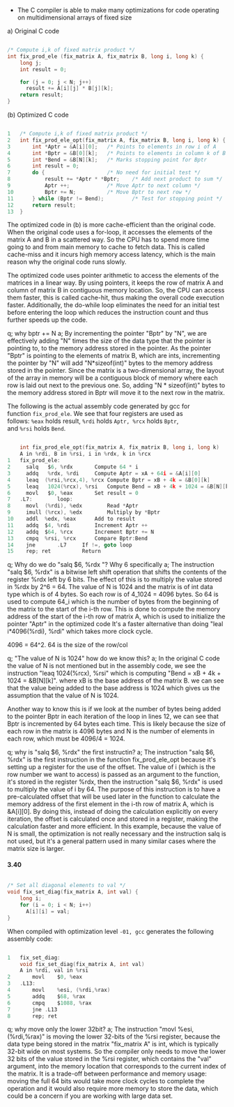 - The C compiler is able to make many optimizations for code operating on multidimensional arrays of fixed size

a) Original C code

```c

/* Compute i,k of fixed matrix product */
int fix_prod_ele (fix_matrix A, fix_matrix B, long i, long k) {
	long j;
	int result = 0;

	for (j = 0; j < N; j++)
	  result += A[i][j] * B[j][k];
	return result;
}
```

(b) Optimized C code

```c

1	/* Compute i,k of fixed matrix product */
2	int fix_prod_ele_opt(fix_matrix A, fix_matrix B, long i, long k) {
3		int *Aptr = &A[i][0];	/* Points to elements in row i of A		*/
4		int *Bptr = &B[0][k];	/* Points to elements in column k of B	*/
5		int *Bend = &B[N][k];	/* Marks stopping point for Bptr		*/
6		int result = 0;
7		do {					/* No need for initial test */
8			result += *Aptr * *Bptr;	/* Add next product to sum */
9			Aptr ++;			/* Move Aptr to next column */
10			Bptr += N;			/* Move Bptr to next row */
11		} while (Bptr != Bend);			/* Test for stopping point */
12		return result;
13	}
```
The optimized code in (b) is more cache-efficient than the original code. When the original code uses a for-loop, it accesses the elements of the matrix A and B in a scattered way. So the CPU has to spend more time going to and from main memory to cache to fetch data. This is called cache-miss and it incurs high memory access latency, which is the main reason why the original code runs slowly.

 The optimized code uses pointer arithmetic to access the elements of the matrices in a linear way. By using pointers, it keeps the row of matrix A and column of matrix B in contiguous memory location. So, the CPU can access them faster, this is called cache-hit, thus making the overall code execution faster. Additionally, the do-while loop eliminates the need for an initial test before entering the loop which reduces the instruction count and thus further speeds up the code.

q; why bptr += N
a; By incrementing the pointer "Bptr" by "N", we are effectively adding "N" times the size of the data type that the pointer is pointing to, to the memory address stored in the pointer. As the pointer "Bptr" is pointing to the elements of matrix B, which are ints, incrementing the pointer by "N" will add "N\*sizeof(int)" bytes to the memory address stored in the pointer. Since the matrix is a two-dimensional array, the layout of the array in memory will be a contiguous block of memory where each row is laid out next to the previous one. So, adding "N * sizeof(int)" bytes to the memory address stored in Bptr will move it to the next row in the matrix.

The following is the actual assembly code generated by gcc for function `fix_prod_ele`. We see that four registers are used as follows: `%eax` holds result, `%rdi` holds `Aptr, %rcx` holds `Bptr`, and `%rsi` holds `Bend`.

```c

	int fix_prod_ele_opt(fix_matrix A, fix_matrix B, long i, long k)
	A in %rdi, B in %rsi, i in %rdx, k in %rcx
1	fix_prod_ele:
2	  salq	 $6, %rdx		Compute 64 * i
3	  addq	 %rdx, %rdi		Compute Aptr = xA + 64i = &A[i][0]
4	  leaq	(%rsi,%rcx,4), %rcx	Compute Bptr = xB + 4k = &B[0][k]
5	  leaq	 1024(%rcx), %rsi	Compute Bend = xB + 4k + 1024 = &B[N][k]
6	  movl	 $0, %eax		Set result = 0
7	.L7:		loop:
8	  movl	(%rdi), %edx		Read *Aptr
9	  imull	(%rcx), %edx		Multiply by *Bptr
10	  addl	%edx, %eax		Add to result
11	  addq	$4, %rdi		Increment Aptr ++
12	  addq	$64, %rcx		Increment Bptr += N
13	  cmpq	%rsi, %rcx		Compare Bptr:Bend
14	  jne		.L7		If !=, goto loop
15	  rep; ret			Return
```

q; Why do we do "salq $6, %rdx "? Why 6 specifically
a; The instruction "salq $6, %rdx" is a bitwise left shift operation that shifts the contents of the register %rdx left by 6 bits. The effect of this is to multiply the value stored in %rdx by 2^6 = 64. The value of N is 1024 and the matrix is of int data type which is of 4 bytes. So each row is of 4_1024 = 4096 bytes. So 64 is used to compute 64_i which is the number of bytes from the beginning of the matrix to the start of the i-th row. This is done to compute the memory address of the start of the i-th row of matrix A, which is used to initialize the pointer "Aptr" in the optimized code It's a faster alternative than doing "leal i*4096(%rdi), %rdi" which takes more clock cycle.

4096 = 64^2. 64 is the size of the row/col

q; "The value of N is 1024" how do we know this?
a; In the original C code the value of N is not mentioned but in the assembly code, we see the instruction "leaq 1024(%rcx), %rsi" which is computing "Bend = xB + 4k + 1024 = &B[N][k]". where xB is the base address of the matrix B. we can see that the value being added to the base address is 1024 which gives us the assumption that the value of N is 1024.

Another way to know this is if we look at the number of bytes being added to the pointer Bptr in each iteration of the loop in lines 12, we can see that Bptr is incremented by 64 bytes each time. This is likely because the size of each row in the matrix is 4096 bytes and N is the number of elements in each row, which must be 4096/4 = 1024.

q; why is "salq $6, %rdx" the first instructin?
a; The instruction "salq $6, %rdx" is the first instruction in the function fix_prod_ele_opt because it's setting up a register for the use of the offset. The value of i (which is the row number we want to access) is passed as an argument to the function, it's stored in the register %rdx, then the instruction "salq $6, %rdx" is used to multiply the value of i by 64. The purpose of this instruction is to have a pre-calculated offset that will be used later in the function to calculate the memory address of the first element in the i-th row of matrix A, which is &A[i][0]. By doing this, instead of doing the calculation explicitly on every iteration, the offset is calculated once and stored in a register, making the calculation faster and more efficient. In this example, because the value of N is small, the optimization is not really necessary and the instruction salq is not used, but it's a general pattern used in many similar cases where the matrix size is larger.

#### 3.40
```c

/* Set all diagonal elements to val */
void fix_set_diag(fix_matrix A, int val) {
	long i;
	for (i = 0; i < N; i++)
	  A[i][i] = val;
}
```

When compiled with optimization level `-01, gcc` generates the following assembly code:

```c

1	fix_set_diag:
	void fix_set_diag(fix_matrix A, int val)
	A in %rdi, val in %rsi
2		movl	$0, %eax
3	.L13:
4		movl	%esi, (%rdi,%rax)
5		addq	$68, %rax
6		cmpq	$1088, %rax
7		jne	.L13
8		rep; ret
```

q; why move only the lower 32bit?
a; The instruction "movl %esi, (%rdi,%rax)" is moving the lower 32-bits of the %rsi register, because the data type being stored in the matrix "fix_matrix A" is int, which is typically 32-bit wide on most systems. So the compiler only needs to move the lower 32 bits of the value stored in the %rsi register, which contains the "val" argument, into the memory location that corresponds to the current index of the matrix. It is a trade-off between performance and memory usage: moving the full 64 bits would take more clock cycles to complete the operation and it would also require more memory to store the data, which could be a concern if you are working with large data set.

